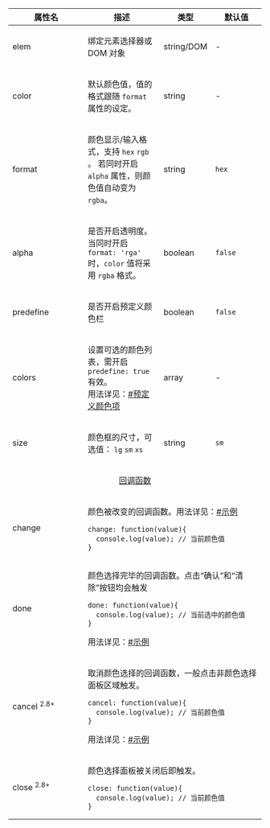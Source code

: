 <table class="layui-table">
  <colgroup>
    <col width="150">
    <col>
    <col width="100">
    <col width="100">
  </colgroup>
  <thead>
    <tr>
      <th>属性名</th>
      <th>描述</th>
      <th>类型</th>
      <th>默认值</th>
    </tr> 
  </thead>
  <tbody>
    <tr>
<td>elem</td>
<td>
  
绑定元素选择器或 DOM 对象

</td>
<td>string/DOM</td>
<td>-</td>
    </tr>
    <tr>
<td>color</td>
<td>
  
默认颜色值，值的格式跟随 `format` 属性的设定。

</td>
<td>string</td>
<td>-</td>
    </tr>
    <tr>
<td>format</td>
<td>
  
颜色显示/输入格式，支持 `hex` `rgb` 。 若同时开启 `alpha` 属性，则颜色值自动变为 `rgba`。

</td>
<td>string</td>
<td>

`hex`

</td>
    </tr>
    <tr>
<td>alpha</td>
<td>
  
是否开启透明度。当同时开启 `format: 'rga'` 时，`color` 值将采用 `rgba` 格式。

</td>
<td>boolean</td>
<td>

`false`

</td>
    </tr>
    <tr>
<td>predefine</td>
<td>
  
是否开启预定义颜色栏

</td>
<td>boolean</td>
<td>

`false`

</td>
    </tr>
    <tr>
<td>colors</td>
<td>
  
设置可选的颜色列表，需开启 `predefine: true` 有效。
<br>用法详见：[#预定义颜色项](#demo-predefine)

</td>
<td>array</td>
<td>-</td>
    </tr>
    <tr>
<td>size</td>
<td>
  
颜色框的尺寸，可选值： `lg` `sm` `xs`

</td>
<td>string</td>
<td>

`sm`

</td>
    </tr>
    <tr>
<td colspan="4" style="text-align: center"> 


<div id="options.callback" class="ws-anchor" style="pointer-events: auto;">

[回调函数](#options.callback)

</div>

</td>
    </tr>
    <tr>
<td>change</td>
<td colspan="3">
  
颜色被改变的回调函数。用法详见：[#示例](#demo-all)

```
change: function(value){
  console.log(value); // 当前颜色值
}
```

</td>
    </tr>
    <tr>
<td>done</td>
<td colspan="3">
  
颜色选择完毕的回调函数。点击“确认”和“清除”按钮均会触发

```
done: function(value){
  console.log(value); // 当前选中的颜色值
}
```

用法详见：[#示例](#demo-all)

</td>
    </tr>
    <tr>
<td>cancel <sup>2.8+</sup></td>
<td colspan="3">
  
取消颜色选择的回调函数，一般点击非颜色选择面板区域触发。

```
cancel: function(value){
  console.log(value); // 当前颜色值
}
```

用法详见：[#示例](#demo-all)

</td>
    </tr>
    <tr>
<td>close <sup>2.8+</sup></td>
<td colspan="3">
  
颜色选择面板被关闭后即触发。

```
close: function(value){
  console.log(value); // 当前颜色值
}
```

</td>
    </tr>
  </tbody>
</table>